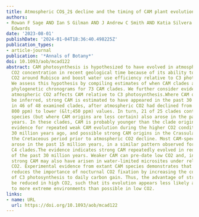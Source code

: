 ```yaml
---
title: Atmospheric CO$_2$ decline and the timing of CAM plant evolution
authors:
- Rowan F Sage AND Ian S Gilman AND J Andrew C Smith AND Katia Silvera AND Erika J
  Edwards
date: '2023-08-01'
publishDate: '2024-01-04T18:36:40.498225Z'
publication_types:
- article-journal
publication: '*Annals of Botany*'
doi: 10.1093/aob/mcad122
abstract: CAM photosynthesis is hypothesized to have evolved in atmospheres of low
  CO2 concentration in recent geological time because of its ability to concentrate
  CO2 around Rubisco and boost water use efficiency relative to C3 photosynthesis.
  We assess this hypothesis by compiling estimates of when CAM clades arose using
  phylogenetic chronograms for 73 CAM clades. We further consider evidence of how
  atmospheric CO2 affects CAM relative to C3 photosynthesis.Where CAM origins can
  be inferred, strong CAM is estimated to have appeared in the past 30 million years
  in 46 of 48 examined clades, after atmospheric CO2 had declined from high (near
  800 ppm) to lower (&lt;450 ppm) values. In turn, 21 of 25 clades containing CAM
  species (but where CAM origins are less certain) also arose in the past 30 million
  years. In these clades, CAM is probably younger than the clade origin. We found
  evidence for repeated weak CAM evolution during the higher CO2 conditions before
  30 million years ago, and possible strong CAM origins in the Crassulaceae during
  the Cretaceous period prior to atmospheric CO2 decline. Most CAM-specific clades
  arose in the past 15 million years, in a similar pattern observed for origins of
  C4 clades.The evidence indicates strong CAM repeatedly evolved in reduced CO2 conditions
  of the past 30 million years. Weaker CAM can pre-date low CO2 and, in the Crassulaceae,
  strong CAM may also have arisen in water-limited microsites under relatively high
  CO2. Experimental evidence from extant CAM species demonstrates that elevated CO2
  reduces the importance of nocturnal CO2 fixation by increasing the contribution
  of C3 photosynthesis to daily carbon gain. Thus, the advantage of strong CAM would
  be reduced in high CO2, such that its evolution appears less likely and restricted
  to more extreme environments than possible in low CO2.
links:
- name: URL
  url: https://doi.org/10.1093/aob/mcad122
---
```

